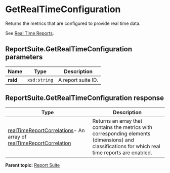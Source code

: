 # GetRealTimeConfiguration

Returns the metrics that are configured to provide real time data.

See [Real Time Reports](https://github.com/Adobe-Experience-Cloud/analytics-1.4-apis/blob/master/docs/reporting-api/real_time.md).

## ReportSuite.GetRealTimeConfiguration parameters

|Name|Type|Description|
|----|----|-----------|
|**rsid** |`xsd:string` |A report suite ID.|

## ReportSuite.GetRealTimeConfiguration response

|Type|Description|
|----|-----------|
| [realTimeReportCorrelations](../../data_types/r_realTimeReportCorrelations.md#)- An array of [realTimeReportCorrelation](../../data_types/r_realTimeReportCorrelation.md#) | Returns an array that contains the metrics with corresponding elements \(dimensions\) and classifications for which real time reports are enabled. |

**Parent topic:** [Report Suite](../../methods/report_suite/c_api_admin_methods_repsuite.md)

